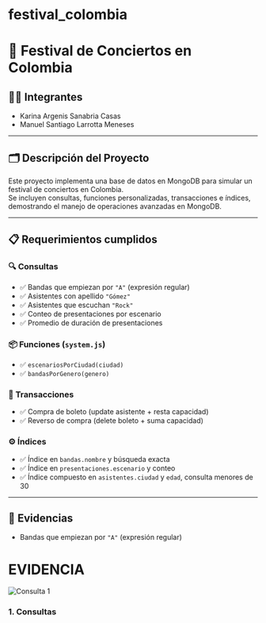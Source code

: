 # festival_colombia


# 🎸 Festival de Conciertos en Colombia

## 🧑‍💻 Integrantes  
- Karina Argenis Sanabria Casas
- Manuel Santiago Larrotta Meneses

---

## 🗂️ Descripción del Proyecto  
Este proyecto implementa una base de datos en MongoDB para simular un festival de conciertos en Colombia.  
Se incluyen consultas, funciones personalizadas, transacciones e índices, demostrando el manejo de operaciones avanzadas en MongoDB.

---

## 📋 Requerimientos cumplidos

### 🔍 Consultas  
- ✅ Bandas que empiezan por `"A"` (expresión regular)  
- ✅ Asistentes con apellido `"Gómez"`  
- ✅ Asistentes que escuchan `"Rock"`  
- ✅ Conteo de presentaciones por escenario  
- ✅ Promedio de duración de presentaciones  

### 📦 Funciones (`system.js`)  
- ✅ `escenariosPorCiudad(ciudad)`  
- ✅ `bandasPorGenero(genero)`

### 🔁 Transacciones  
- ✅ Compra de boleto (update asistente + resta capacidad)  
- ✅ Reverso de compra (delete boleto + suma capacidad)

### ⚙️ Índices  
- ✅ Índice en `bandas.nombre` y búsqueda exacta  
- ✅ Índice en `presentaciones.escenario` y conteo  
- ✅ Índice compuesto en `asistentes.ciudad` y `edad`, consulta menores de 30

---

## 🧪 Evidencias
-  Bandas que empiezan por `"A"` (expresión regular)
# EVIDENCIA
![Consulta 1](imagenes/consulta1.jpeg)




### 1. Consultas


